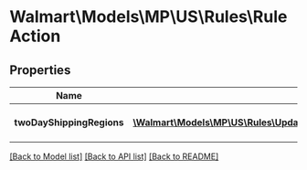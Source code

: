# Walmart\Models\MP\US\Rules\RuleAction

## Properties

Name | Type | Description | Notes
------------ | ------------- | ------------- | -------------
**twoDayShippingRegions** | [**\Walmart\Models\MP\US\Rules\UpdateShippingAreaToRuleRequestRulesActionsInnerTwoDayShippingRegionsInner[]**](UpdateShippingAreaToRuleRequestRulesActionsInnerTwoDayShippingRegionsInner.md) | List of two-day regions. | [optional]


[[Back to Model list]](./) [[Back to API list]](../../../../../README.md#supported-apis) [[Back to README]](../../../../../README.md)
